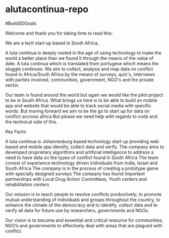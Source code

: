 # alutacontinua-repo
#BuildSDGoals

Welcome and thank you for taking time to read this:

We are a tech start up based in South Africa, 

A luta continua is deeply rooted in the age of using technology to make the world a better place than we found it through the means of the value of date.
A luta continua which is translated from portugese which means the stuggle continues. We aim to collect, analysis and map data on conflict found in Africa/South Africa by the means of surveys, quiz's, interviews with parties involved, communities, government, NGO's and the private sector. 

Our team is found around the world but again we would like the pilot project to be in South Africa. What brings us here is to be able to build an mobile app and website that would be able to track social media with specific words. But moring forward we aim to be the go to start up for data on conflict accross africa
But please we need help with regards to code and the technical side of this.


Key Facts:

A luta continua is Johannesburg based technology start up providing web based and mobile app identify, collect data and verify.
The company aims to developed proprietary algorithms and artificial intelligence to address a need to have data on the types of conflict found in South Africa
The team consist of experience technology driven individuals from India, Israel and South Africa
The company is in the process of creating a prototype game with specially designed surveys 
The company has found important partnerships with Local Drug Action Committees, Youth centers and rehabilitation centers 

Our mission is to teach people to resolve conflicts productively; to promote mutual understanding of individuals and groups throughout the country, to enhance the climate of the democracy and to identify, collect data and to verify all data for  future use by researchers, governments and NGOs.

Our vision is to become and essential and critical resource for communities, NGO’s and governments to effectively deal with areas that are plagued with conflict.

